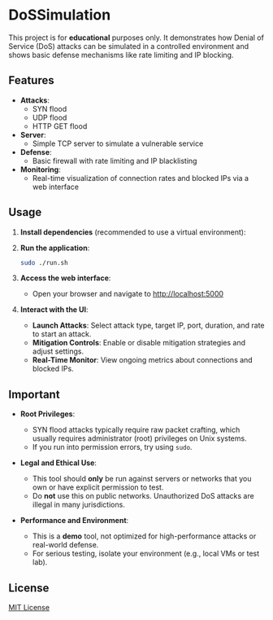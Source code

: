 # DoSSimulation

This project is for **educational** purposes only. It demonstrates how Denial of Service (DoS) attacks can be simulated in a controlled environment and shows basic defense mechanisms like rate limiting and IP blocking.

## Features

- **Attacks**:
  - SYN flood
  - UDP flood
  - HTTP GET flood
- **Server**:
  - Simple TCP server to simulate a vulnerable service
- **Defense**:
  - Basic firewall with rate limiting and IP blacklisting
- **Monitoring**:
  - Real-time visualization of connection rates and blocked IPs via a web interface

## Usage

1. **Install dependencies** (recommended to use a virtual environment):

2. **Run the application**:
    ```bash
    sudo ./run.sh
    ```

3. **Access the web interface**:
    - Open your browser and navigate to [http://localhost:5000](http://localhost:5000)

4. **Interact with the UI**:
    - **Launch Attacks**: Select attack type, target IP, port, duration, and rate to start an attack.
    - **Mitigation Controls**: Enable or disable mitigation strategies and adjust settings.
    - **Real-Time Monitor**: View ongoing metrics about connections and blocked IPs.

## Important

- **Root Privileges**:  
  - SYN flood attacks typically require raw packet crafting, which usually requires administrator (root) privileges on Unix systems.  
  - If you run into permission errors, try using `sudo`.

- **Legal and Ethical Use**:  
  - This tool should **only** be run against servers or networks that you own or have explicit permission to test.  
  - Do **not** use this on public networks. Unauthorized DoS attacks are illegal in many jurisdictions.

- **Performance and Environment**:  
  - This is a **demo** tool, not optimized for high-performance attacks or real-world defense.  
  - For serious testing, isolate your environment (e.g., local VMs or test lab).

## License

[MIT License](https://opensource.org/licenses/MIT)

